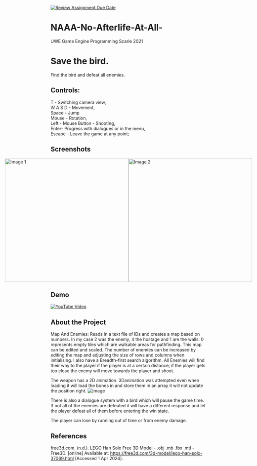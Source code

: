 [![Review Assignment Due Date](https://classroom.github.com/assets/deadline-readme-button-24ddc0f5d75046c5622901739e7c5dd533143b0c8e959d652212380cedb1ea36.svg)](https://classroom.github.com/a/4B2l0wK5)
# NAAA-No-Afterlife-At-All-
UWE Game Engine Programming Scarle 2021


# Save the bird. 

 Find the bird and defeat all enemies.
 
## Controls:
 T - Switching camera view,\
 W A S D - Movement,\
 Space - Jump\
 Mouse - Rotation,\
 Left - Mouse Button - Shooting,\
 Enter- Progress with dialogues or in the menu,\
 Escape - Leave the game at any point;
 
## Screenshots 

<div style="display: flex; justify-content: center;"> 

  <img src="https://github.com/UWEGames-GiC2/directx-game-MonikaBuk/assets/115149820/c6037f37-e493-4a1d-9927-e2afbf89265e" width="400" alt="Image 1"> 

  <img src="https://github.com/UWEGames-GiC2/directx-game-MonikaBuk/assets/115149820/f6d094a6-e445-4069-b105-e0ca9a0b9b6f" width="400" alt="Image 2"> 

</div> 


## Demo 

[![YouTube Video]([https://github.com/UWEGames-GiC2/directx-game-MonikaBuk/assets/115149820/0981dbeb-fa56-430c-8ec5-d4aa6f66ce79])]([https://www.youtube.com/watch?v=njV2Zi2jEMM&ab_channel=BukovicsMonika]) 

 
## About the Project 
 Map And Enemies: Reads in a text file of IDs and creates a map based on numbers. In my case 2 was the enemy, 4 the hostage and 1 are the walls. 0 represents empty tiles which are walkable areas for pathfinding. This map can be edited and scaled. The number of enemies 
 can be increased by editing the map and adjusting the size of rows and columns when initialising. I also have a Breadth-first search algorithm. All Enemies will find their way to the player if the player is at a certain distance; if the player gets too close the enemy will move towards the player and shoot.

 The weapon has a 2D animation. 3Danimation was attempted even when loading it will load the bones in and store them in an array it will not update the position right.
 ![image](https://github.com/UWEGames-GiC2/directx-game-MonikaBuk/assets/115149820/656f1108-73f8-489d-8e6f-529cf736533c)

 There is also a dialogue system with a bird which will pause the game time. If not all of the enemies are defeated it will have a different response and let the player defeat all of them before entering the win state.

 The player can lose by running out of time or from enemy damage.

## References
free3d.com. (n.d.). LEGO Han Solo Free 3D Model - .obj .mb .fbx .mtl - Free3D. [online] Available at: https://free3d.com/3d-model/lego-han-solo-37069.html [Accessed 1 Apr 2024].

‌
